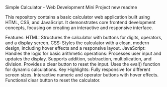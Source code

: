 Simple Calculator - Web Development Mini Project new readme

This repository contains a basic calculator web application built using HTML, CSS, and JavaScript. It demonstrates core frontend development concepts, focusing on creating an interactive and responsive interface.

Features:
HTML: Structures the calculator with buttons for digits, operators, and a display screen.
CSS: Styles the calculator with a clean, modern design, including hover effects and a responsive layout.
JavaScript: Handles the logic for basic arithmetic operations:
Processes user input and updates the display.
Supports addition, subtraction, multiplication, and division.
Provides a clear button to reset the input.
Uses the eval() function for dynamic calculations.
Key Highlights:
Fully responsive for different screen sizes.
Interactive numeric and operator buttons with hover effects.
Functional clear button to reset the calculator.
